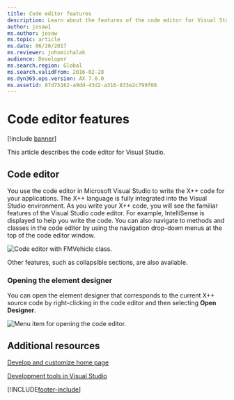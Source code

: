 ```yaml
---
title: Code editor features
description: Learn about the features of the code editor for Visual Studio, including an overview of the element designer of the code editor.
author: josaw1
ms.author: josaw
ms.topic: article
ms.date: 06/20/2017
ms.reviewer: johnmichalak
audience: Developer
ms.search.region: Global
ms.search.validFrom: 2016-02-28
ms.dyn365.ops.version: AX 7.0.0
ms.assetid: 87d75162-a9dd-43d2-a316-833e2c799f08
---
```


# Code editor features

[!include [banner](../includes/banner.md)]

This article describes the code editor for Visual Studio.

## Code editor

You use the code editor in Microsoft Visual Studio to write the X++ code for your applications. The X++ language is fully integrated into the Visual Studio environment. As you write your X++ code, you will see the familiar features of the Visual Studio code editor. For example, IntelliSense is displayed to help you write the code. You can also navigate to methods and classes in the code editor by using the navigation drop-down menus at the top of the code editor window.

![Code editor with FMVehicle class.](./media/31_devotoolsconcept.png)

Other features, such as collapsible sections, are also available.

### Opening the element designer

You can open the element designer that corresponds to the current X++ source code by right-clicking in the code editor and then selecting **Open Designer**.

![Menu item for opening the code editor.](./media/opendesigner.jpg)

## Additional resources

[Develop and customize home page](developer-home-page.md)

[Development tools in Visual Studio](development-tools-overview.md)


[!INCLUDE[footer-include](../../../includes/footer-banner.md)]
